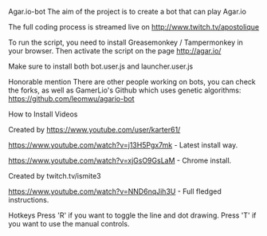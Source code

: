 Agar.io-bot
The aim of the project is to create a bot that can play Agar.io

The full coding process is streamed live on http://www.twitch.tv/apostolique

To run the script, you need to install Greasemonkey / Tampermonkey in your browser. Then activate the script on the page http://agar.io/

Make sure to install both bot.user.js and launcher.user.js

Honorable mention
There are other people working on bots, you can check the forks, as well as GamerLio's Github which uses genetic algorithms: https://github.com/leomwu/agario-bot

How to Install
Videos

Created by https://www.youtube.com/user/karter61/

https://www.youtube.com/watch?v=j13H5Pgx7mk - Latest install way.

https://www.youtube.com/watch?v=xjGsO9GsLaM - Chrome install.

Created by twitch.tv/ismite3

https://www.youtube.com/watch?v=NND6nqJih3U - Full fledged instructions.

Hotkeys
Press 'R' if you want to toggle the line and dot drawing.
Press 'T' if you want to use the manual controls.
